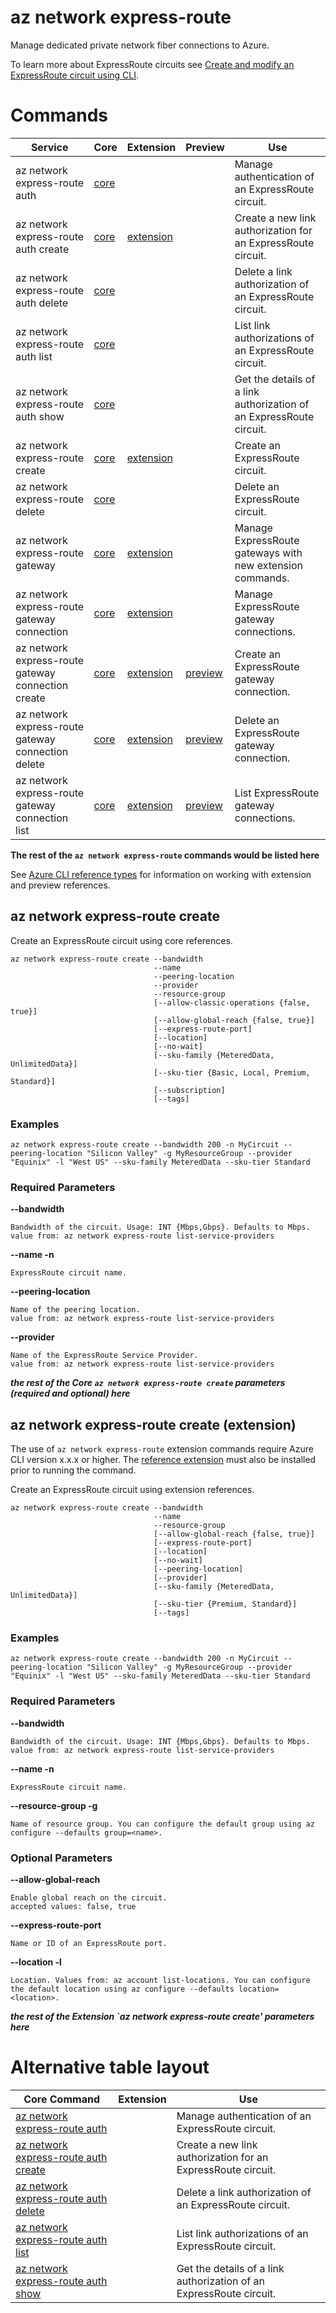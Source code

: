 # az network express-route

Manage dedicated private network fiber connections to Azure.

To learn more about ExpressRoute circuits see [Create and modify an ExpressRoute circuit using CLI](https://docs.microsoft.com/azure/expressroute/howto-circuit-cli).

# Commands

| Service | Core | Extension | Preview | Use |
|-|-|-|-|-|
| az network express-route auth | [core]() | | | Manage authentication of an ExpressRoute circuit.
| az network express-route auth create | [core]() | [extension]() | | Create a new link authorization for an ExpressRoute circuit.
| az network express-route auth delete | [core]() | | | Delete a link authorization of an ExpressRoute circuit.
| az network express-route auth list | [core]() | | | List link authorizations of an ExpressRoute circuit.
| az network express-route auth show | [core]() | | | Get the details of a link authorization of an ExpressRoute circuit.
| az network express-route create | [core](#az-network-express-route-create) | [extension](#az-network-express-route-create-(extension)) | | Create an ExpressRoute circuit.
| az network express-route delete | [core]() | | | Delete an ExpressRoute circuit.
| az network express-route gateway | [core]() | [extension]() | | Manage ExpressRoute gateways with new extension commands.
| az network express-route gateway connection | [core]() | [extension]()| | Manage ExpressRoute gateway connections.
| az network express-route gateway connection create | [core]() | [extension]() | [preview]() | Create an ExpressRoute gateway connection.
| az network express-route gateway connection delete | [core]() | [extension]() | [preview]() | Delete an ExpressRoute gateway connection.
| az network express-route gateway connection list | [core]() | [extension]() | [preview]() | List ExpressRoute gateway connections.

**The rest of the `az network express-route` commands would be listed here**

See [Azure CLI reference types](prototype-azure-cli-reference-types) for information on working with extension and preview references.

## az network express-route create

Create an ExpressRoute circuit using core references.

```azurecli
az network express-route create --bandwidth
                                --name
                                --peering-location
                                --provider
                                --resource-group
                                [--allow-classic-operations {false, true}]
                                [--allow-global-reach {false, true}]
                                [--express-route-port]
                                [--location]
                                [--no-wait]
                                [--sku-family {MeteredData, UnlimitedData}]
                                [--sku-tier {Basic, Local, Premium, Standard}]
                                [--subscription]
                                [--tags]
```

### Examples

```azurecli
az network express-route create --bandwidth 200 -n MyCircuit --peering-location "Silicon Valley" -g MyResourceGroup --provider "Equinix" -l "West US" --sku-family MeteredData --sku-tier Standard
```

### Required Parameters

**--bandwidth**

    Bandwidth of the circuit. Usage: INT {Mbps,Gbps}. Defaults to Mbps.
    value from: az network express-route list-service-providers

**--name -n**

    ExpressRoute circuit name.

**--peering-location**

    Name of the peering location.
    value from: az network express-route list-service-providers

**--provider**

    Name of the ExpressRoute Service Provider.
    value from: az network express-route list-service-providers

***the rest of the Core `az network express-route create` parameters (required and optional) here***

## az network express-route create (extension)

The use of `az network express-route` extension commands require Azure CLI version x.x.x or higher.  The [reference extension](prototype-azure-cli-reference-network#install-the-extension-reference) must also be installed prior to running the command.

Create an ExpressRoute circuit using extension references.

```azurecli
az network express-route create --bandwidth
                                --name
                                --resource-group
                                [--allow-global-reach {false, true}]
                                [--express-route-port]
                                [--location]
                                [--no-wait]
                                [--peering-location]
                                [--provider]
                                [--sku-family {MeteredData, UnlimitedData}]
                                [--sku-tier {Premium, Standard}]
                                [--tags]

```

### Examples

```azurecli
az network express-route create --bandwidth 200 -n MyCircuit --peering-location "Silicon Valley" -g MyResourceGroup --provider "Equinix" -l "West US" --sku-family MeteredData --sku-tier Standard
```

### Required Parameters

**--bandwidth**

    Bandwidth of the circuit. Usage: INT {Mbps,Gbps}. Defaults to Mbps.
    value from: az network express-route list-service-providers

**--name -n**

    ExpressRoute circuit name.

**--resource-group -g**

    Name of resource group. You can configure the default group using az configure --defaults group=<name>.

### Optional Parameters

**--allow-global-reach**

    Enable global reach on the circuit.
    accepted values: false, true

**--express-route-port**

    Name or ID of an ExpressRoute port.

**--location -l**

    Location. Values from: az account list-locations. You can configure the default location using az configure --defaults location=<location>.


***the rest of the Extension `az network express-route create' parameters here***

# Alternative table layout

| Core Command | Extension | Use |
|-|-|-|
| [az network express-route auth]() | | Manage authentication of an ExpressRoute circuit.
| [az network express-route auth create]() | | Create a new link authorization for an ExpressRoute circuit.
| [az network express-route auth delete]() | | Delete a link authorization of an ExpressRoute circuit.
| [az network express-route auth list]() | | List link authorizations of an ExpressRoute circuit.
| [az network express-route auth show]() | | Get the details of a link authorization of an ExpressRoute circuit.